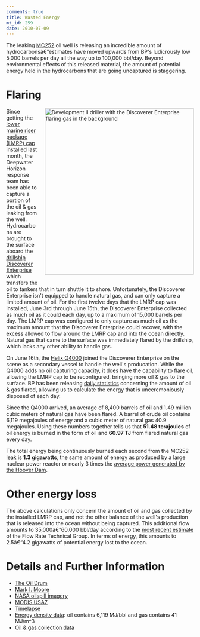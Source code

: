 ```yaml
--- 
comments: true
title: Wasted Energy
mt_id: 259
date: 2010-07-09
---
```

The leaking [MC252](http://en.wikipedia.org/wiki/Macondo_Prospect) oil well is releasing an incredible amount of hydrocarbonsâ€”estimates have moved upwards from BP's ludicrously low 5,000 barrels per day all the way up to 100,000 bbl/day.  Beyond environmental effects of this released material, the amount of potential energy held in the hydrocarbons that are going uncaptured is staggering.

# Flaring
<a href="http://www.flickr.com/photos/bpamerica/4690897909/in/photostream/"><img alt="Development II driller with the Discoverer Enterprise flaring gas in the background" src="http://farm2.static.flickr.com/1284/4690897909_e01961c193.jpg" width="400" height="446" class="mt-image-right" style="float: right; margin: 0 0 20px 20px;" /></a>
Since getting the [lower marine riser package (LMRP) cap](http://www.theoildrum.com/node/6560) installed last month, the Deepwater Horizon response team has been able to capture a portion of the oil & gas leaking from the well.  Hydrocarbons are brought to the surface aboard the [drillship](http://en.wikipedia.org/wiki/Drillship) [Discoverer Enterprise](http://www.ship-technology.com/projects/discoverer/) which transfers the oil to tankers that in turn shuttle it to shore. Unfortunately, the Discoverer Enterprise isn't equipped to handle natural gas, and can only capture a limited amount of oil.  For the first twelve days that the LMRP cap was installed, June 3rd through June 15th, the Discoverer Enterprise collected as much oil as it could each day, up to a maximum of 15,000 barrels per day.  The LMRP cap was configured to only capture as much oil as the maximum amount that the Discoverer Enterprise could recover, with the excess allowed to flow around the LMRP cap and into the ocean directly.  Natural gas that came to the surface was immediately flared by the drillship, which lacks any other ability to handle gas.

On June 16th, the [Helix Q4000](http://en.wikipedia.org/wiki/Q4000) joined the Discoverer Enterprise on the scene as a secondary vessel to handle the well's producation.  While the Q4000 adds no oil capturing capacity, it does have the capability to flare oil, allowing the LMRP cap to be reconfigured, bringing more oil & gas to the surface.  BP has been releasing [daily statistics](http://www.bp.com/extendedsectiongenericarticle.do?categoryId=40&contentId=7061813) concerning the amount of oil & gas flared, allowing us to calculate the energy that is unceremoniously disposed of each day.

Since the Q4000 arrived, an average of 8,400 barrels of oil and 1.49 million cubic meters of natural gas have been flared.  A barrel of crude oil contains 6,119 megajoules of energy and a cubic meter of natural gas 40.9 megajoules.  Using these numbers together tells us that **51.48 terajoules** of oil energy is burned in the form of oil and **60.97 TJ** from flared natural gas every day.

The total energy being continuously burned each second from the MC252 leak is **1.3 gigawatts**, the same amount of energy as produced by a large nuclear power reactor or nearly 3 times the [average power generated by the Hoover Dam](http://www.usbr.gov/lc/hooverdam/faqs/powerfaq.html).

# Other energy loss
The above calculations only concern the amount of oil and gas collected by the installed LMRP cap, and not the other balance of the well's production that is released into the ocean without being captured.  This additional flow amounts to 35,000â€“60,000 bbl/day according to the [most recent estimate](http://www.deepwaterhorizonresponse.com/go/doc/2931/661583/) of the Flow Rate Technical Group.  In terms of energy, this amounts to 2.5â€“4.2 gigawatts of potential energy lost to the ocean.

# Details and Further Information
* [The Oil Drum](http://theoildrum.com)
* [Mark I. Moore](http://markimoore.com)
* [NASA oilspill imagery](http://www.nasa.gov/topics/earth/features/oilspill/)
* [MODIS USA7](http://rapidfire.sci.gsfc.nasa.gov/subsets/?subset=USA7)
* [Timelapse](http://www.nasa.gov/topics/earth/features/oil-spill-video.html)
* [Energy density data](http://www.eia.doe.gov/emeu/aer/append_a.html): oil contains 6,119 MJ/bbl and gas contains 41 MJ/m^3
* [Oil & gas collection data](http://markimoore.com/video-of-deepwater-horizon-flaring-gas-from-collected-oil/)
